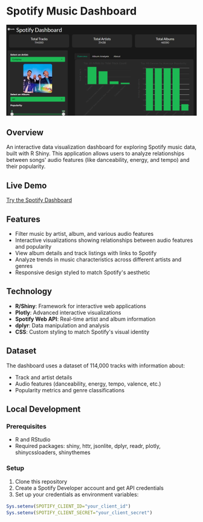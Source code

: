 # Spotify Music Dashboard

![Spotify Dashboard Screenshot](Screenshot.png)

## Overview
An interactive data visualization dashboard for exploring Spotify music data, built with R Shiny. This application allows users to analyze relationships between songs' audio features (like danceability, energy, and tempo) and their popularity.

## Live Demo
[Try the Spotify Dashboard](https://spotify-dashboard.shinyapps.io/spotify-dashboard/)

## Features
- Filter music by artist, album, and various audio features
- Interactive visualizations showing relationships between audio features and popularity
- View album details and track listings with links to Spotify
- Analyze trends in music characteristics across different artists and genres
- Responsive design styled to match Spotify's aesthetic

## Technology
- **R/Shiny**: Framework for interactive web applications
- **Plotly**: Advanced interactive visualizations
- **Spotify Web API**: Real-time artist and album information
- **dplyr**: Data manipulation and analysis
- **CSS**: Custom styling to match Spotify's visual identity

## Dataset
The dashboard uses a dataset of 114,000 tracks with information about:
- Track and artist details
- Audio features (danceability, energy, tempo, valence, etc.)
- Popularity metrics and genre classifications

## Local Development

### Prerequisites
- R and RStudio
- Required packages: shiny, httr, jsonlite, dplyr, readr, plotly, shinycssloaders, shinythemes

### Setup
1. Clone this repository
2. Create a Spotify Developer account and get API credentials
3. Set up your credentials as environment variables:
```r
Sys.setenv(SPOTIFY_CLIENT_ID="your_client_id")
Sys.setenv(SPOTIFY_CLIENT_SECRET="your_client_secret")
